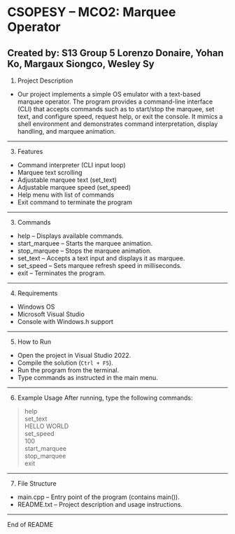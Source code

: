 CSOPESY – MCO2: Marquee Operator
================================

Created by: S13 Group 5
Lorenzo Donaire, Yohan Ko, Margaux Siongco, Wesley Sy 
------------------------------------------------------


1. Project Description
- Our project implements a simple OS emulator with a text-based 
marquee operator. The program provides a command-line interface 
(CLI) that accepts commands such as to start/stop the marquee, 
set text, and configure speed, request help, or exit the console. It mimics a shell environment 
and demonstrates command interpretation, display handling, 
and marquee animation.
--------------------------------


3. Features
- Command interpreter (CLI input loop)
- Marquee text scrolling 
- Adjustable marquee text (set_text)
- Adjustable marquee speed (set_speed)
- Help menu with list of commands
- Exit command to terminate the program
---------------------------------

3. Commands
- help          – Displays available commands.
- start_marquee – Starts the marquee animation.
- stop_marquee  – Stops the marquee animation.
- set_text      – Accepts a text input and displays it as marquee.
- set_speed     – Sets marquee refresh speed in milliseconds. 
-  exit          – Terminates the program.
-----------------------------------------

4. Requirements
- Windows OS
- Microsoft Visual Studio 
- Console with Windows.h support
--------------------------------


5. How to Run
- Open the project in Visual Studio 2022.
- Compile the solution (`Ctrl + F5`).
- Run the program from the terminal.
- Type commands as instructed in the main menu.
-----------------------------------------------

6. Example Usage
After running, type the following commands:

> help  
> set_text  
HELLO WORLD  
> set_speed  
100  
> start_marquee  
> stop_marquee  
> exit
--------------------------------


7. File Structure
- main.cpp     – Entry point of the program (contains main()).
- README.txt   – Project description and usage instructions.
------------------------------------------------------------


End of README


